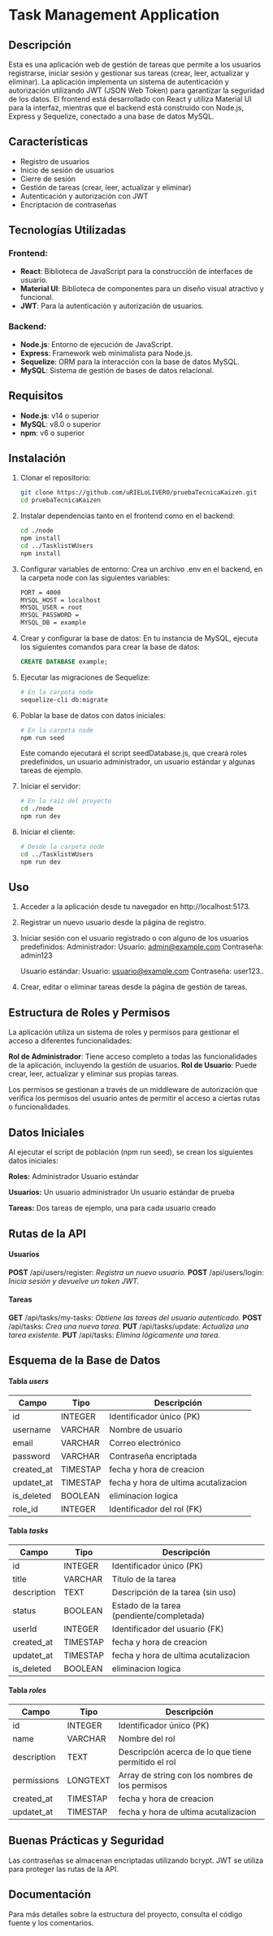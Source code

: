# Task Management Application

## Descripción
Esta es una aplicación web de gestión de tareas que permite a los usuarios registrarse, iniciar sesión y gestionar sus tareas (crear, leer, actualizar y eliminar). La aplicación implementa un sistema de autenticación y autorización utilizando JWT (JSON Web Token) para garantizar la seguridad de los datos. El frontend está desarrollado con React y utiliza Material UI para la interfaz, mientras que el backend está construido con Node.js, Express y Sequelize, conectado a una base de datos MySQL.

## Características
- Registro de usuarios
- Inicio de sesión de usuarios
- Cierre de sesión
- Gestión de tareas (crear, leer, actualizar y eliminar)
- Autenticación y autorización con JWT
- Encriptación de contraseñas

## Tecnologías Utilizadas
### Frontend:
- **React**: Biblioteca de JavaScript para la construcción de interfaces de usuario.
- **Material UI**: Biblioteca de componentes para un diseño visual atractivo y funcional.
- **JWT**: Para la autenticación y autorización de usuarios.

### Backend:
- **Node.js**: Entorno de ejecución de JavaScript.
- **Express**: Framework web minimalista para Node.js.
- **Sequelize**: ORM para la interacción con la base de datos MySQL.
- **MySQL**: Sistema de gestión de bases de datos relacional.

## Requisitos
- **Node.js**: v14 o superior
- **MySQL**: v8.0 o superior
- **npm**: v6 o superior

## Instalación

1. Clonar el repositorio:
   ```bash
   git clone https://github.com/uRIELoLIVERO/pruebaTecnicaKaizen.git
   cd pruebaTecnicaKaizen
   ```
2. Instalar dependencias tanto en el frontend como en el backend:

    ```bash
    cd ./node
    npm install
    cd ../TasklistWUsers
    npm install
    ```


3. Configurar variables de entorno: Crea un archivo .env en el backend, en la carpeta node con las siguientes variables:

    ```bash
    PORT = 4000
    MYSQL_HOST = localhost
    MYSQL_USER = root
    MYSQL_PASSWORD =
    MYSQL_DB = example
    ```

4. Crear y configurar la base de datos: En tu instancia de MySQL, ejecuta los siguientes comandos para crear la base de datos:

    ```sql
    CREATE DATABASE example;
    ```

5. Ejecutar las migraciones de Sequelize:

    ```bash
    # En la carpeta node
    sequelize-cli db:migrate
    ```

6. Poblar la base de datos con datos iniciales:
    ```bash
    # En la carpeta node
    npm run seed
    ```
    Este comando ejecutará el script seedDatabase.js, que creará roles predefinidos, un usuario administrador, un usuario estándar y algunas tareas de ejemplo.
7. Iniciar el servidor:

    ```bash
    # En la raíz del proyecto
    cd ./node
    npm run dev
    ```

8. Iniciar el cliente:

    ```bash
    # Desde la carpeta node
    cd ../TasklistWUsers
    npm run dev
    ```

## Uso

1. Acceder a la aplicación desde tu navegador en http://localhost:5173.
2. Registrar un nuevo usuario desde la página de registro.
3. Iniciar sesión con el usuario registrado o con alguno de los usuarios predefinidos:
    Administrador:
    Usuario: admin@example.com
    Contraseña: admin123
    
    Usuario estándar:
    Usuario: usuario@example.com
    Contraseña: user123..
4. Crear, editar o eliminar tareas desde la página de gestión de tareas.

## Estructura de Roles y Permisos
La aplicación utiliza un sistema de roles y permisos para gestionar el acceso a diferentes funcionalidades:

**Rol de Administrador**: Tiene acceso completo a todas las funcionalidades de la aplicación, incluyendo la gestión de usuarios.
**Rol de Usuario**: Puede crear, leer, actualizar y eliminar sus propias tareas.

Los permisos se gestionan a través de un middleware de autorización que verifica los permisos del usuario antes de permitir el acceso a ciertas rutas o funcionalidades.

## Datos Iniciales
Al ejecutar el script de población (npm run seed), se crean los siguientes datos iniciales:

**Roles:**
Administrador
Usuario estándar


**Usuarios:**
Un usuario administrador
Un usuario estándar de prueba

**Tareas:**
Dos tareas de ejemplo, una para cada usuario creado

## Rutas de la API
#### Usuarios
**POST** /api/users/register: _Registra un nuevo usuario._
**POST** /api/users/login: _Inicia sesión y devuelve un token JWT._
#### Tareas
**GET** /api/tasks/my-tasks: _Obtiene las tareas del usuario autenticado._
**POST** /api/tasks: _Crea una nueva tarea._
**PUT** /api/tasks/update: _Actualiza una tarea existente._
**PUT** /api/tasks: _Elimina lógicamente una tarea._

## Esquema de la Base de Datos
#### Tabla _users_

|Campo|Tipo|Descripción|
| ------ | ------ | ------ |
|id	|INTEGER|Identificador único (PK)
|username|VARCHAR|Nombre de usuario
|email|VARCHAR|Correo electrónico
|password|VARCHAR|Contraseña encriptada
|created_at|TIMESTAP|fecha y hora de creacion
|updatet_at|TIMESTAP|fecha y hora de ultima acutalizacion
|is_deleted|BOOLEAN|eliminacion logica
|role_id|INTEGER|Identificador del rol (FK)

#### Tabla _tasks_
|Campo|Tipo|Descripción|
| ------ | ------ | ------ |
|id|INTEGER|Identificador único (PK)
|title|VARCHAR|Título de la tarea
|description|TEXT|Descripción de la tarea (sin uso)
|status|BOOLEAN|Estado de la tarea (pendiente/completada)
|userId|INTEGER|Identificador del usuario (FK)
|created_at|TIMESTAP|fecha y hora de creacion
|updatet_at|TIMESTAP|fecha y hora de ultima acutalizacion
|is_deleted|BOOLEAN|eliminacion logica

#### Tabla _roles_
|Campo|Tipo|Descripción|
| ------ | ------ | ------ |
|id|INTEGER|Identificador único (PK)
|name|VARCHAR|Nombre del rol
|description|TEXT|Descripción acerca de lo que tiene permitido el rol
|permissions|LONGTEXT|Array de string con los nombres de los permisos
|created_at|TIMESTAP|fecha y hora de creacion
|updatet_at|TIMESTAP|fecha y hora de ultima acutalizacion

## Buenas Prácticas y Seguridad
Las contraseñas se almacenan encriptadas utilizando bcrypt.
JWT se utiliza para proteger las rutas de la API.

## Documentación
Para más detalles sobre la estructura del proyecto, consulta el código fuente y los comentarios.
